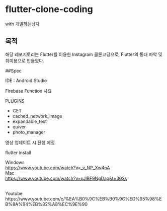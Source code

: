 # flutter-clone-coding
with 개발하는남자

## 목적
해당 레포지토리는 Flutter를 이용한 Instagram 클론코딩으로,
Flutter의 동태 파악 및 취미용으로 만들었다.

##Spec

IDE : Android Studio

Firebase Function 사요

PLUGINS
 - GET
 - cached_network_image
 - expandable_text
 - quiver
 - photo_manager 
 

영상 업데이트 시 진행 예정

flutter install

Windows<br>
https://www.youtube.com/watch?v=_v_NP_Xw4pA<br>
Mac<br>
https://www.youtube.com/watch?v=xJlBF9NgDag&t=303s<br>

<br>
Youtube<br>
https://www.youtube.com/c/%EA%B0%9C%EB%B0%9C%ED%95%98%EB%8A%94%EB%82%A8%EC%9E%90
